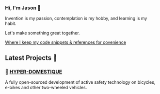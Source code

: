 ### Hi, I'm Jason 👋

Invention is my passion, contemplation is my hobby, and learning is my habit.

Let's make something great together.

[Where I keep my code snippets & references for covenience](https://neuroquantifier.github.io/)

## Latest Projects 🎨

### 🚴‍ [HYPER-DOMESTIQUE](https://github.com/neuroquantifier/hyper-domestique)

A fully open-sourced development of active safety technology on bicycles, e-bikes and other two-wheeled vehicles. 


<!--
**neuroquantifier/neuroquantifier** is a ✨ _special_ ✨ repository because its `README.md` (this file) appears on your GitHub profile.

Here are some ideas to get you started:

- 🔭 I’m currently working on ...
- 🌱 I’m currently learning ...
- 👯 I’m looking to collaborate on ...
- 🤔 I’m looking for help with ...
- 💬 Ask me about ...
- 📫 How to reach me: ...
- 😄 Pronouns: ...
- ⚡ Fun fact: ...
-->
